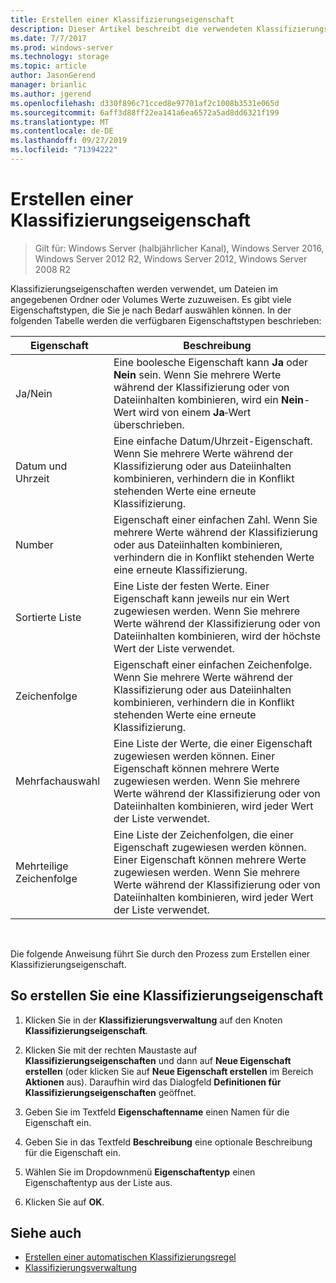 ```yaml
---
title: Erstellen einer Klassifizierungseigenschaft
description: Dieser Artikel beschreibt die verwendeten Klassifizierungseigenschaften, um Dateien im angegebenen Ordner oder Volumes Werte zuzuweisen.
ms.date: 7/7/2017
ms.prod: windows-server
ms.technology: storage
ms.topic: article
author: JasonGerend
manager: brianlic
ms.author: jgerend
ms.openlocfilehash: d330f896c71cced8e97701af2c1008b3531e065d
ms.sourcegitcommit: 6aff3d88ff22ea141a6ea6572a5ad8dd6321f199
ms.translationtype: MT
ms.contentlocale: de-DE
ms.lasthandoff: 09/27/2019
ms.locfileid: "71394222"
---
```

# <a name="create-a-classification-property"></a>Erstellen einer Klassifizierungseigenschaft

> Gilt für: Windows Server (halbjährlicher Kanal), Windows Server 2016, Windows Server 2012 R2, Windows Server 2012, Windows Server 2008 R2

Klassifizierungseigenschaften werden verwendet, um Dateien im angegebenen Ordner oder Volumes Werte zuzuweisen. Es gibt viele Eigenschaftstypen, die Sie je nach Bedarf auswählen können. In der folgenden Tabelle werden die verfügbaren Eigenschaftstypen beschrieben:

|Eigenschaft | Beschreibung |
| --- | --- |
| Ja/Nein | Eine boolesche Eigenschaft kann **Ja** oder **Nein** sein. Wenn Sie mehrere Werte während der Klassifizierung oder von Dateiinhalten kombinieren, wird ein **Nein**-Wert wird von einem **Ja**‑Wert überschrieben. |
| Datum und Uhrzeit | Eine einfache Datum/Uhrzeit-Eigenschaft. Wenn Sie mehrere Werte während der Klassifizierung oder aus Dateiinhalten kombinieren, verhindern die in Konflikt stehenden Werte eine erneute Klassifizierung. |
| Number | Eigenschaft einer einfachen Zahl. Wenn Sie mehrere Werte während der Klassifizierung oder aus Dateiinhalten kombinieren, verhindern die in Konflikt stehenden Werte eine erneute Klassifizierung. |
| Sortierte Liste | Eine Liste der festen Werte. Einer Eigenschaft kann jeweils nur ein Wert zugewiesen werden. Wenn Sie mehrere Werte während der Klassifizierung oder von Dateiinhalten kombinieren, wird der höchste Wert der Liste verwendet. |
| Zeichenfolge | Eigenschaft einer einfachen Zeichenfolge. Wenn Sie mehrere Werte während der Klassifizierung oder aus Dateiinhalten kombinieren, verhindern die in Konflikt stehenden Werte eine erneute Klassifizierung. |
| Mehrfachauswahl | Eine Liste der Werte, die einer Eigenschaft zugewiesen werden können. Einer Eigenschaft können mehrere Werte zugewiesen werden. Wenn Sie mehrere Werte während der Klassifizierung oder von Dateiinhalten kombinieren, wird jeder Wert der Liste verwendet. |
| Mehrteilige Zeichenfolge | Eine Liste der Zeichenfolgen, die einer Eigenschaft zugewiesen werden können. Einer Eigenschaft können mehrere Werte zugewiesen werden. Wenn Sie mehrere Werte während der Klassifizierung oder von Dateiinhalten kombinieren, wird jeder Wert der Liste verwendet. |

<br />

Die folgende Anweisung führt Sie durch den Prozess zum Erstellen einer Klassifizierungseigenschaft.

## <a name="to-create-a-classification-property"></a>So erstellen Sie eine Klassifizierungseigenschaft

1.  Klicken Sie in der **Klassifizierungsverwaltung** auf den Knoten **Klassifizierungseigenschaft**.

2.  Klicken Sie mit der rechten Maustaste auf **Klassifizierungseigenschaften** und dann auf **Neue Eigenschaft erstellen** (oder klicken Sie auf **Neue Eigenschaft erstellen** im Bereich **Aktionen** aus). Daraufhin wird das Dialogfeld **Definitionen für Klassifizierungseigenschaften** geöffnet.

3.  Geben Sie im Textfeld **Eigenschaftenname** einen Namen für die Eigenschaft ein.

4.  Geben Sie in das Textfeld **Beschreibung** eine optionale Beschreibung für die Eigenschaft ein.

5.  Wählen Sie im Dropdownmenü **Eigenschaftentyp** einen Eigenschaftentyp aus der Liste aus.

6.  Klicken Sie auf **OK**.

## <a name="see-also"></a>Siehe auch

-   [Erstellen einer automatischen Klassifizierungsregel](create-automatic-classification-rule.md)
-   [Klassifizierungsverwaltung](classification-management.md)